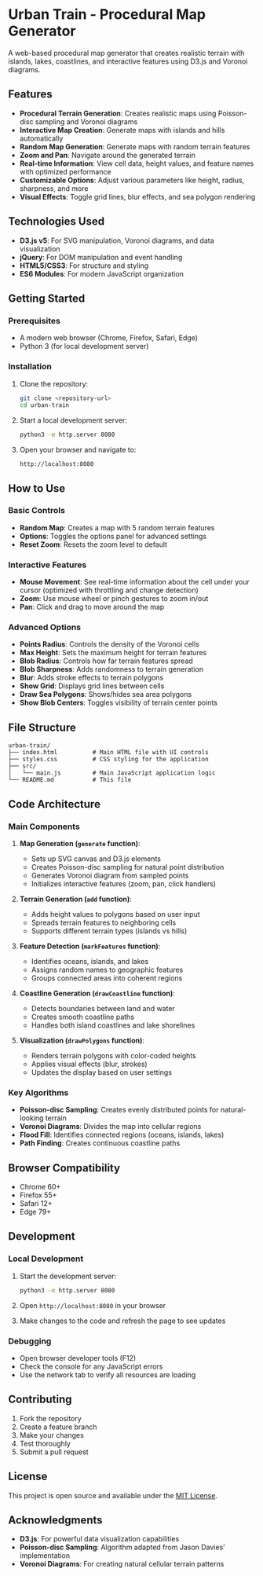 # Urban Train - Procedural Map Generator

A web-based procedural map generator that creates realistic terrain with islands, lakes, coastlines, and interactive features using D3.js and Voronoi diagrams.

## Features

- **Procedural Terrain Generation**: Creates realistic maps using Poisson-disc sampling and Voronoi diagrams
- **Interactive Map Creation**: Generate maps with islands and hills automatically
- **Random Map Generation**: Generate maps with random terrain features
- **Zoom and Pan**: Navigate around the generated terrain
- **Real-time Information**: View cell data, height values, and feature names with optimized performance
- **Customizable Options**: Adjust various parameters like height, radius, sharpness, and more
- **Visual Effects**: Toggle grid lines, blur effects, and sea polygon rendering

## Technologies Used

- **D3.js v5**: For SVG manipulation, Voronoi diagrams, and data visualization
- **jQuery**: For DOM manipulation and event handling
- **HTML5/CSS3**: For structure and styling
- **ES6 Modules**: For modern JavaScript organization

## Getting Started

### Prerequisites

- A modern web browser (Chrome, Firefox, Safari, Edge)
- Python 3 (for local development server)

### Installation

1. Clone the repository:
   ```bash
   git clone <repository-url>
   cd urban-train
   ```

2. Start a local development server:
   ```bash
   python3 -m http.server 8080
   ```

3. Open your browser and navigate to:
   ```
   http://localhost:8080
   ```

## How to Use

### Basic Controls

- **Random Map**: Creates a map with 5 random terrain features
- **Options**: Toggles the options panel for advanced settings
- **Reset Zoom**: Resets the zoom level to default

### Interactive Features

- **Mouse Movement**: See real-time information about the cell under your cursor (optimized with throttling and change detection)
- **Zoom**: Use mouse wheel or pinch gestures to zoom in/out
- **Pan**: Click and drag to move around the map

### Advanced Options

- **Points Radius**: Controls the density of the Voronoi cells
- **Max Height**: Sets the maximum height for terrain features
- **Blob Radius**: Controls how far terrain features spread
- **Blob Sharpness**: Adds randomness to terrain generation
- **Blur**: Adds stroke effects to terrain polygons
- **Show Grid**: Displays grid lines between cells
- **Draw Sea Polygons**: Shows/hides sea area polygons
- **Show Blob Centers**: Toggles visibility of terrain center points

## File Structure

```
urban-train/
├── index.html          # Main HTML file with UI controls
├── styles.css          # CSS styling for the application
├── src/
│   └── main.js         # Main JavaScript application logic
└── README.md           # This file
```

## Code Architecture

### Main Components

1. **Map Generation (`generate` function)**:
   - Sets up SVG canvas and D3.js elements
   - Creates Poisson-disc sampling for natural point distribution
   - Generates Voronoi diagram from sampled points
   - Initializes interactive features (zoom, pan, click handlers)

2. **Terrain Generation (`add` function)**:
   - Adds height values to polygons based on user input
   - Spreads terrain features to neighboring cells
   - Supports different terrain types (islands vs hills)

3. **Feature Detection (`markFeatures` function)**:
   - Identifies oceans, islands, and lakes
   - Assigns random names to geographic features
   - Groups connected areas into coherent regions

4. **Coastline Generation (`drawCoastline` function)**:
   - Detects boundaries between land and water
   - Creates smooth coastline paths
   - Handles both island coastlines and lake shorelines

5. **Visualization (`drawPolygons` function)**:
   - Renders terrain polygons with color-coded heights
   - Applies visual effects (blur, strokes)
   - Updates the display based on user settings

### Key Algorithms

- **Poisson-disc Sampling**: Creates evenly distributed points for natural-looking terrain
- **Voronoi Diagrams**: Divides the map into cellular regions
- **Flood Fill**: Identifies connected regions (oceans, islands, lakes)
- **Path Finding**: Creates continuous coastline paths

## Browser Compatibility

- Chrome 60+
- Firefox 55+
- Safari 12+
- Edge 79+

## Development

### Local Development

1. Start the development server:
   ```bash
   python3 -m http.server 8080
   ```

2. Open `http://localhost:8080` in your browser

3. Make changes to the code and refresh the page to see updates

### Debugging

- Open browser developer tools (F12)
- Check the console for any JavaScript errors
- Use the network tab to verify all resources are loading

## Contributing

1. Fork the repository
2. Create a feature branch
3. Make your changes
4. Test thoroughly
5. Submit a pull request

## License

This project is open source and available under the [MIT License](LICENSE).

## Acknowledgments

- **D3.js**: For powerful data visualization capabilities
- **Poisson-disc Sampling**: Algorithm adapted from Jason Davies' implementation
- **Voronoi Diagrams**: For creating natural cellular terrain patterns

